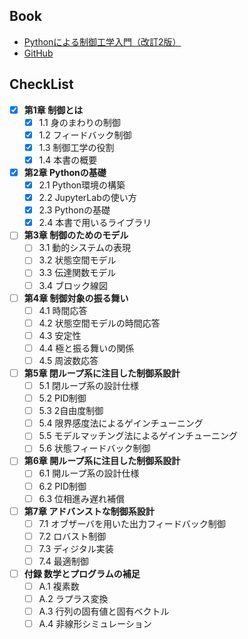 ## Book
- [Pythonによる制御工学入門（改訂2版）](https://www.ohmsha.co.jp/book/9784274231537/)
- [GitHub](https://github.com/373yuki/pyctrl2)

## CheckList
- [x] **第1章 制御とは**
    - [x] 1.1 身のまわりの制御
    - [x] 1.2 フィードバック制御
    - [x] 1.3 制御工学の役割
    - [x] 1.4 本書の概要

- [x] **第2章 Pythonの基礎**
    - [x] 2.1 Python環境の構築
    - [x] 2.2 JupyterLabの使い方
    - [x] 2.3 Pythonの基礎
    - [x] 2.4 本書で用いるライブラリ

- [ ] **第3章 制御のためのモデル**
    - [ ] 3.1 動的システムの表現
    - [ ] 3.2 状態空間モデル
    - [ ] 3.3 伝達関数モデル
    - [ ] 3.4 ブロック線図

- [ ] **第4章 制御対象の振る舞い**
    - [ ] 4.1 時間応答
    - [ ] 4.2 状態空間モデルの時間応答
    - [ ] 4.3 安定性
    - [ ] 4.4 極と振る舞いの関係
    - [ ] 4.5 周波数応答

- [ ] **第5章 閉ループ系に注目した制御系設計**
    - [ ] 5.1 閉ループ系の設計仕様
    - [ ] 5.2 PID制御
    - [ ] 5.3 2自由度制御
    - [ ] 5.4 限界感度法によるゲインチューニング
    - [ ] 5.5 モデルマッチング法によるゲインチューニング
    - [ ] 5.6 状態フィードバック制御

- [ ] **第6章 開ループ系に注目した制御系設計**
    - [ ] 6.1 開ループ系の設計仕様
    - [ ] 6.2 PID制御
    - [ ] 6.3 位相進み遅れ補償

- [ ] **第7章 アドバンストな制御系設計**
    - [ ] 7.1 オブザーバを用いた出力フィードバック制御
    - [ ] 7.2 ロバスト制御
    - [ ] 7.3 ディジタル実装
    - [ ] 7.4 最適制御

- [ ] **付録 数学とプログラムの補足**
    - [ ] A.1 複素数
    - [ ] A.2 ラプラス変換
    - [ ] A.3 行列の固有値と固有ベクトル
    - [ ] A.4 非線形シミュレーション
